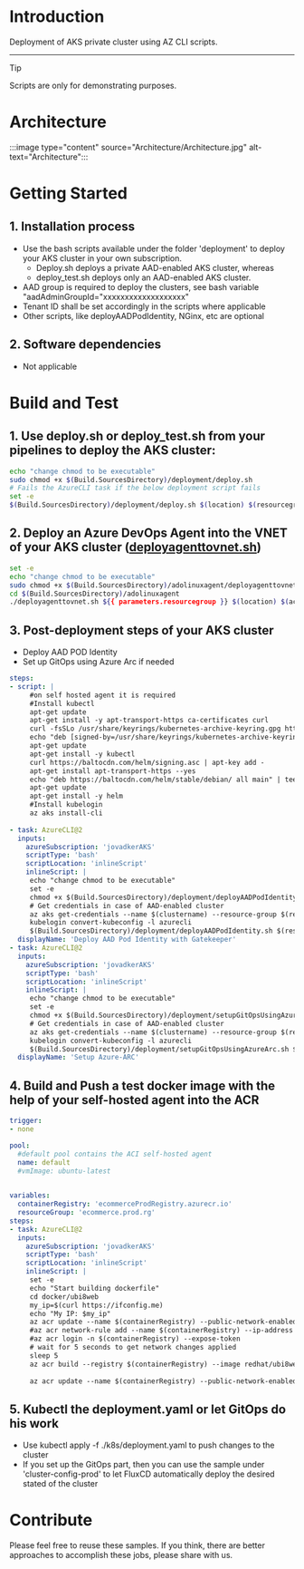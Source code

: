 # Introduction

Deployment of AKS private cluster using AZ CLI scripts.

---
> [!TIP]
> Scripts are only for demonstrating purposes.


# Architecture 
:::image type="content" source="Architecture/Architecture.jpg" alt-text="Architecture":::

# Getting Started

## **1. Installation process**

- Use the bash scripts available under the folder 'deployment' to deploy your AKS cluster in your own subscription. 
    - Deploy.sh deploys a private AAD-enabled AKS cluster, whereas 
    - deploy_test.sh deploys only an AAD-enabled AKS cluster.
- AAD group is required to deploy the clusters, see bash variable "aadAdminGroupId="xxxxxxxxxxxxxxxxxxx"
- Tenant ID shall be set accordingly in the scripts where applicable
- Other scripts, like deployAADPodIdentity, NGinx, etc are optional

## **2. Software dependencies**

- Not applicable

# Build and Test

## 1. Use **deploy.sh** or **deploy_test.sh** from your pipelines to deploy the AKS cluster:
```bash 
echo "change chmod to be executable"
sudo chmod +x $(Build.SourcesDirectory)/deployment/deploy.sh
# Fails the AzureCLI task if the below deployment script fails   
set -e
$(Build.SourcesDirectory)/deployment/deploy.sh $(location) $(resourcegroup) $(clustername) $(acrname) $(vaultname)
```

## 2. Deploy an Azure DevOps Agent into the VNET of your AKS cluster ([deployagenttovnet.sh](./adolinuxagent\deployagenttovnet.sh))
```bash
set -e
echo "change chmod to be executable"
sudo chmod +x $(Build.SourcesDirectory)/adolinuxagent/deployagenttovnet.sh
cd $(Build.SourcesDirectory)/adolinuxagent
./deployagenttovnet.sh ${{ parameters.resourcegroup }} $(location) $(acrname) $(vnetid) $(subnetid) $(devopsUrl) $(RegistrationToken) $(adopool)
```

## 3. Post-deployment steps of your AKS cluster

- Deploy AAD POD Identity
- Set up GitOps using Azure Arc if needed

```yml
steps:
- script: |
     #on self hosted agent it is required
     #Install kubectl
     apt-get update
     apt-get install -y apt-transport-https ca-certificates curl
     curl -fsSLo /usr/share/keyrings/kubernetes-archive-keyring.gpg https://packages.cloud.google.com/apt/doc/apt-key.gpg
     echo "deb [signed-by=/usr/share/keyrings/kubernetes-archive-keyring.gpg] https://apt.kubernetes.io/ kubernetes-xenial main" | tee /etc/apt/sources.list.d/kubernetes.list
     apt-get update
     apt-get install -y kubectl
     curl https://baltocdn.com/helm/signing.asc | apt-key add -
     apt-get install apt-transport-https --yes
     echo "deb https://baltocdn.com/helm/stable/debian/ all main" | tee /etc/apt/sources.list.d/helm-stable-debian.list
     apt-get update
     apt-get install -y helm
     #Install kubelogin
     az aks install-cli
      
- task: AzureCLI@2
  inputs:
    azureSubscription: 'jovadkerAKS'
    scriptType: 'bash'
    scriptLocation: 'inlineScript'
    inlineScript: |
     echo "change chmod to be executable"
     set -e
     chmod +x $(Build.SourcesDirectory)/deployment/deployAADPodIdentity.sh
     # Get credentials in case of AAD-enabled cluster
     az aks get-credentials --name $(clustername) --resource-group $(resourcegroup) --overwrite-existing
     kubelogin convert-kubeconfig -l azurecli 
     $(Build.SourcesDirectory)/deployment/deployAADPodIdentity.sh $(resourcegroup) $(clustername)
  displayName: 'Deploy AAD Pod Identity with Gatekeeper'
- task: AzureCLI@2
  inputs:
    azureSubscription: 'jovadkerAKS'
    scriptType: 'bash'
    scriptLocation: 'inlineScript'
    inlineScript: |
     echo "change chmod to be executable"
     set -e
     chmod +x $(Build.SourcesDirectory)/deployment/setupGitOpsUsingAzureArc.sh
     # Get credentials in case of AAD-enabled cluster
     az aks get-credentials --name $(clustername) --resource-group $(resourcegroup) --overwrite-existing
     kubelogin convert-kubeconfig -l azurecli 
     $(Build.SourcesDirectory)/deployment/setupGitOpsUsingAzureArc.sh $(location) $(resourcegroup) $(clustername) $(gitRepoUrl) $(fullpath) $(branchName) $(gituser) $(gitpattoken)
  displayName: 'Setup Azure-ARC'


```

## 4. Build and Push a test docker image with the help of your self-hosted agent into the ACR

```yml
trigger:
- none

pool:
  #default pool contains the ACI self-hosted agent
  name: default
  #vmImage: ubuntu-latest
  

variables:
  containerRegistry: 'ecommerceProdRegistry.azurecr.io'
  resourceGroup: 'ecommerce.prod.rg'
steps:
- task: AzureCLI@2
  inputs:
    azureSubscription: 'jovadkerAKS'
    scriptType: 'bash'
    scriptLocation: 'inlineScript'
    inlineScript: |
     set -e
     echo "Start building dockerfile"
     cd docker/ubi8web
     my_ip=$(curl https://ifconfig.me)
     echo "My IP: $my_ip"
     az acr update --name $(containerRegistry) --public-network-enabled true 
     #az acr network-rule add --name $(containerRegistry) --ip-address $my_ip
     #az acr login -n $(containerRegistry) --expose-token
     # wait for 5 seconds to get network changes applied
     sleep 5
     az acr build --registry $(containerRegistry) --image redhat/ubi8web:$(Build.BuildId) .
     
     az acr update --name $(containerRegistry) --public-network-enabled false

```

## 5. Kubectl the deployment.yaml or let GitOps do his work
- Use kubectl apply -f ./k8s/deployment.yaml to push changes to the cluster
- If you set up the GitOps part, then you can use the sample under 'cluster-config-prod' to let FluxCD automatically deploy the desired stated of the cluster

# Contribute
Please feel free to reuse these samples. If you think, there are better approaches to accomplish these jobs, please share with us.
